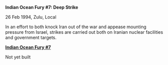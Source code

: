 **Indian Ocean Fury \#7: Deep Strike**

26 Feb 1994, Zulu, Local

In an effort to both knock Iran out of the war and appease mounting
pressure from Israel, strikes are carried out both on Iranian nuclear
facilities and government targets.

**<u>Indian Ocean Fury \#7</u>**

Not yet built
